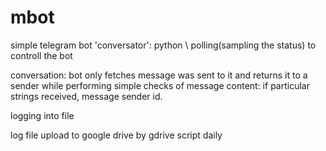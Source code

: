 # mbot
simple telegram bot 'conversator': python \ polling(sampling the status) to controll the bot 

conversation: bot only fetches message was sent to it and returns it to a sender while 
performing simple checks of message content: if particular strings received, 
message sender id.

logging into file

log file upload to google drive by gdrive script daily
